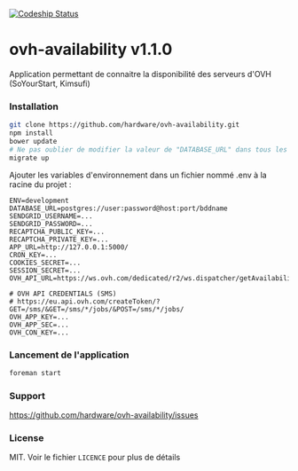 [ ![Codeship Status](https://www.codeship.io/projects/ad642cb0-6e4f-0132-b9bf-66f2bf861e14/status) ](https://www.codeship.io/projects/54318)

ovh-availability v1.1.0
=======================

Application permettant de connaitre la disponibilité des serveurs d'OVH (SoYourStart, Kimsufi)

### Installation

```bash
git clone https://github.com/hardware/ovh-availability.git
npm install
bower update
# Ne pas oublier de modifier la valeur de "DATABASE_URL" dans tous les fichiers migrations/*.js
migrate up
```

Ajouter les variables d'environnement dans un fichier nommé .env à la racine du projet :

```
ENV=development
DATABASE_URL=postgres://user:password@host:port/bddname
SENDGRID_USERNAME=...
SENDGRID_PASSWORD=...
RECAPTCHA_PUBLIC_KEY=...
RECAPTCHA_PRIVATE_KEY=...
APP_URL=http://127.0.0.1:5000/
CRON_KEY=...
COOKIES_SECRET=...
SESSION_SECRET=...
OVH_API_URL=https://ws.ovh.com/dedicated/r2/ws.dispatcher/getAvailability2

# OVH API CREDENTIALS (SMS)
# https://eu.api.ovh.com/createToken/?GET=/sms/&GET=/sms/*/jobs/&POST=/sms/*/jobs/
OVH_APP_KEY=...
OVH_APP_SEC=...
OVH_CON_KEY=...
```

### Lancement de l'application

```bash
foreman start
```

### Support

https://github.com/hardware/ovh-availability/issues

### License
MIT. Voir le fichier ``LICENCE`` pour plus de détails
